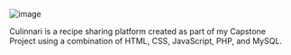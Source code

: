 ![image](https://github.com/user-attachments/assets/5cd7f070-de7c-4508-9fb2-919ec3c06fa3)


Culinnari is a recipe sharing platform created as part of my Capstone Project using a combination of HTML, CSS, JavaScript, PHP, and MySQL. 

